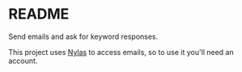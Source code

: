 README
======

Send emails and ask for keyword responses.

This project uses [Nylas](https://www.nylas.com/) to access emails, so to use it you'll need an account.